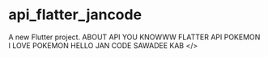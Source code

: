 # api_flatter_jancode

A new Flutter project.
ABOUT API YOU KNOWWW FLATTER API POKEMON 
I LOVE POKEMON
HELLO JAN CODE SAWADEE KAB </>
